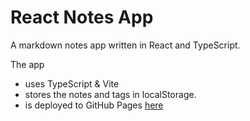 # React Notes App

A markdown notes app written in React and TypeScript.
 
The app
- uses TypeScript & Vite
- stores the notes and tags in localStorage.
- is deployed to GitHub Pages [here](https://ahmed-abuelgasim.github.io/notes-app/)
